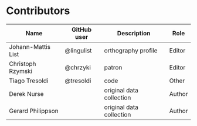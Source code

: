 # Contributors

Name | GitHub user | Description | Role
--- | --- | --- | ---
Johann-Mattis List | @lingulist | orthography profile | Editor
Christoph Rzymski  | @chrzyki   | patron | Editor
Tiago Tresoldi | @tresoldi | code | Other
Derek Nurse | | original data collection | Author
Gerard Philippson | | original data collection | Author
